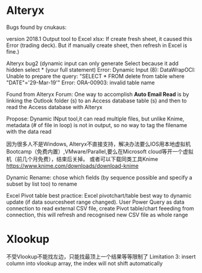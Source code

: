 # Alteryx
Bugs found by cnukaus:

version 2018.1
Output tool to Excel xlsx:
If create fresh sheet, it caused this Error (trading deck). But if manually create sheet, then refresh in Excel is fine.)

Alteryx bug2 (dynamic input can only generate Select because it add hidden select * (your full statement)
Error: Dynamic Input (8): DataWrapOCI: Unable to prepare the query: "SELECT * FROM delete from table where "DATE"='29-Mar-19'" Error: ORA-00903: invalid table name

Found from Alteryx Forum: One way to accomplish **Auto Email Read**  is by linking the Outlook folder (s) to an Access database table (s) and then to read the Access database with Alteryx

Propose: Dynamic INput tool,it can read multiple files, but unlike Knime, metadata (# of file in loop) is not in output, so no way to tag the filename with the data read

因为很多人不是Windows, Alteryx不直接支持，解决办法要么IOS用本地虚拟机Bootcamp（免费内置）,VMware/Parallel,要么在Microsoft cloud等开一个虚拟机（前几个月免费），结束后关掉。 或者可以下载同类工具Knime  https://www.knime.com/downloads/download-knime

Dynamic Rename: chose which fields (by sequence possible and specify a subset by list too) to rename

Excel Pivot table best practice:
Excel pivotchart/table best way to dynamic update (if data sourcesheet range changed). User Power Query as data connection to read external CSV file, create Pivot table/chart feeeding from connection, this will refresh and recognised new CSV file as whole range

# Xlookup
不受Vlookup不能找左边，只能找最顶上一个结果等等限制了
Limitation 3: insert column into vlookup array, the index will not shift automatically
